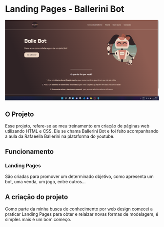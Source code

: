 # Landing Pages - Ballerini Bot

<div align="center" >     
<img src="img/pageBallerini.png" alt="pageBallerini"/>
</div>

## O Projeto

Esse projeto, refere-se ao meu treinamento em criação de páginas web utilizando HTML e CSS. Ele se chama Ballerini Bot e foi feito acompanhando a aula da Rafaeella Ballerini na plataforma do youtube.

## Funcionamento

### Landing Pages

São criadas para promover um determinado objetivo, como apresenta um bot, uma venda, um jogo, entre outros...

## A criação do projeto

Como parte da minha busca de conhecimento por web design comecei a praticar Landing Pages para obter e relaizar novas formas de modelagem,
é simples mais é um bom começo.
